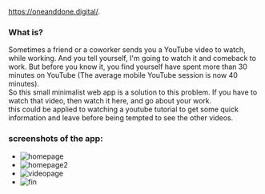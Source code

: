 https://oneanddone.digital/.

### What is?
Sometimes a friend or a coworker sends you a YouTube video to watch, while working. And you tell yourself, I'm going to watch it and comeback to work. But before you know it, you find yourself have spent more than 30 minutes on YouTube (The average mobile YouTube session is now 40 minutes).  
So this small minimalist web app is a solution to this problem. If you have to watch that video, then watch it here, and go about your work.  
this could be applied to watching a youtube tutorial to get some quick information and leave before being tempted to see the other videos.

### screenshots of the app:
  - ![homepage](https://user-images.githubusercontent.com/91473510/175263223-ebaba552-5700-4f94-9af4-eba6fb46441a.png)
  - ![homepage2](https://user-images.githubusercontent.com/91473510/175263251-5b8b69ca-3ff3-4b0a-a084-e6120f66c57f.png)
  - ![videopage](https://user-images.githubusercontent.com/91473510/175263261-fb279205-dd05-45ac-afc9-1c8ebd68791f.png)
  - ![fin](https://user-images.githubusercontent.com/91473510/175609692-85806950-fa61-4970-b57a-257588632141.png)
